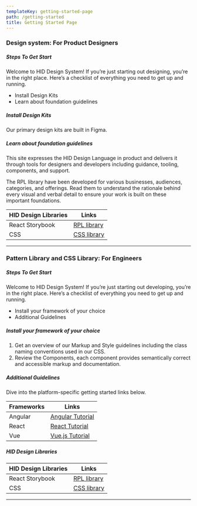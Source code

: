 ```yaml
---
templateKey: getting-started-page
path: /getting-started
title: Getting Started Page
---
```

### Design system: For Product Designers

##### Steps To Get Start

Welcome to HID Design System! If you’re just starting out designing, you’re in the right place. Here’s a checklist of everything you need to get up and running.

* Install Design Kits
* Learn about foundation guidelines

##### Install Design Kits

Our primary design kits are built in Figma.

##### Learn about foundation guidelines

This site expresses the HID Design Language in product and delivers it through tools for designers and developers including guidance, tooling, components, and support.

T﻿he RPL library have been developed for various businesses, audiences, categories, and offerings. Read them to understand the rationale behind every visual and verbal detail to ensure your work is built on these important foundations. 

| HID Design Libraries | Links                                                                                                                       |
| -------------------- | --------------------------------------------------------------------------------------------------------------------------- |
| React Storybook      | [RPL library ](http://s3-galaxy-rpl-react-release.s3-website-us-east-1.amazonaws.com/?path=/story/welcome-welcome--welcome) |
| CSS                  | [CSS library ](https://dr0slyoj7i399.cloudfront.net/index.html?path=/story/components-accordion--default)                   |

- - -

### Pattern Library and CSS Library: For Engineers

##### Steps To Get Start

Welcome to HID Design System! If you’re just starting out developing, you’re in the right place. Here’s a checklist of everything you need to get up and running.

* Install your framework of your choice
* Additional Guidelines

##### Install your framework of your choice

1. Get an overview of our Markup and Style guidelines including the class naming conventions used in our CSS.
2. Review the Components, each component provides semantically correct and accessible markup and documentation.

##### Additional Guidelines

Dive into the platform-specific getting started links below.

| Frameworks | Links                                                            |
| ---------- | ---------------------------------------------------------------- |
| Angular    | [Angular Tutorial ](https://angular.io/start)                    |
| React      | [React Tutorial ](https://reactjs.org/docs/getting-started.html) |
| Vue        | [Vue.js Tutorial ](https://vuejs.org/guide/introduction.html)    |

##### HID Design Libraries

| HID Design Libraries | Links                                                                                                                       |
| -------------------- | --------------------------------------------------------------------------------------------------------------------------- |
| React Storybook      | [RPL library ](http://s3-galaxy-rpl-react-release.s3-website-us-east-1.amazonaws.com/?path=/story/welcome-welcome--welcome) |
| CSS                  | [CSS library ](https://dr0slyoj7i399.cloudfront.net/index.html?path=/story/components-accordion--default)                   |

- - -